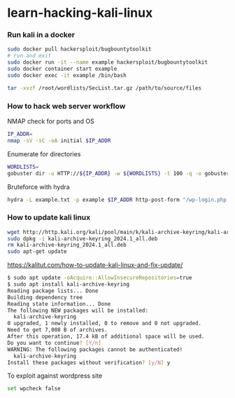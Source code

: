 # learn-hacking-kali-linux

### Run kali in a docker
```bash
sudo docker pull hackersploit/bugbountytoolkit
# run and exit
sudo docker run -it --name example hackersploit/bugbountytoolkit
sudo docker container start example
sudo docker exec -it example /bin/bash
```
```bash
tar -xvzf /root/wordlists/SecList.tar.gz /path/to/source/files
```
### How to hack web server workflow
NMAP check for ports and OS
```bash
IP_ADDR=
nmap -sV -sC -oA initial $IP_ADDR
```
Enumerate for directories
```bash
WORDLISTS=
gobuster dir -u HTTP://${IP_ADDR} -w ${WORDLISTS} -t 100 -q -o gobuster.txt
```
Bruteforce with hydra
```bash
hydra -L example.txt -p example $IP_ADDR http-post-form "/wp-login.php:log=^USER^&pwd=^PWD^:Invalid username" -t 30
```
### How to update kali linux
```bash
wget http://http.kali.org/kali/pool/main/k/kali-archive-keyring/kali-archive-keyring_2024.1_all.deb
sudo dpkg -i kali-archive-keyring_2024.1_all.deb
rm kali-archive-keyring_2024.1_all.deb
sudo apt-get update
```
https://kalitut.com/how-to-update-kali-linux-and-fix-update/
```bash
$ sudo apt update -oAcquire::AllowInsecureRepositories=true
$ sudo apt install kali-archive-keyring
Reading package lists... Done
Building dependency tree       
Reading state information... Done
The following NEW packages will be installed:
  kali-archive-keyring
0 upgraded, 1 newly installed, 0 to remove and 0 not upgraded.
Need to get 7,008 B of archives.
After this operation, 17.4 kB of additional space will be used.
Do you want to continue? [Y/n] 
WARNING: The following packages cannot be authenticated!
  kali-archive-keyring
Install these packages without verification? [y/N] y
```
To exploit against wordpress site
```bash
set wpcheck false
```


